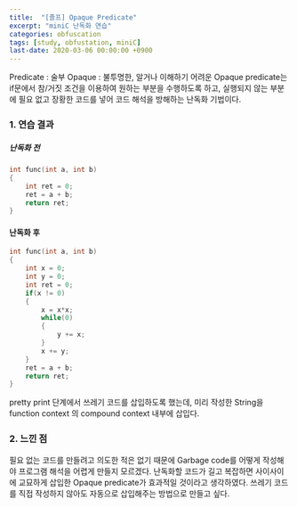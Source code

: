 ```yaml
---
title:  "[졸프] Opaque Predicate"
excerpt: "miniC 난독화 연습"
categories: obfuscation
tags: [study, obfustation, miniC]
last-date: 2020-03-06 00:00:00 +0900
---
```

Predicate : 술부
Opaque : 불투명한, 알거나 이해하기 어려운
Opaque predicate는 if문에서 참/거짓 조건을 이용하여 원하는 부분을 수행하도록 하고,
실행되지 않는 부분에 필요 없고 장황한 코드를 넣어 코드 해석을 방해하는 난독화 기법이다.
### 1. 연습 결과
##### 난독화 전
``` C
int func(int a, int b)
{
    int ret = 0;
    ret = a + b;
    return ret;
}
```
#### 난독화 후
``` C
int func(int a, int b)
{
    int x = 0;
    int y = 0;
    int ret = 0;
    if(x != 0)
    {
        x = x*x;
        while(0)
        {
            y += x;
        }
        x += y;
    }
    ret = a + b;
    return ret;
}
```
pretty print 단계에서 쓰레기 코드를 삽입하도록 했는데, 미리 작성한 String을 function context 의 compound context 내부에 삽입다.
### 2. 느낀 점
필요 없는 코드를 만들려고 의도한 적은 없기 때문에 Garbage code를 어떻게 작성해야 프로그램 해석을 어렵게 만들지 모르겠다.
난독화할 코드가 길고 복잡하면 사이사이에 교묘하게 삽입한 Opaque predicate가 효과적일 것이라고 생각하였다.
쓰레기 코드를 직접 작성하지 않아도 자동으로 삽입해주는 방법으로 만들고 싶다.  
